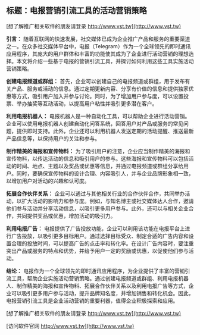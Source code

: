 ## **标题：电报营销引流工具的活动营销策略**

[想了解推广相关软件的朋友请登录 http://www.vst.tw](http://www.vst.tw)

**引言：**
随着互联网的快速发展，社交媒体已成为企业推广产品和服务的重要渠道之一。在众多社交媒体平台中，电报（Telegram）作为一个全球领先的即时通讯应用程序，其庞大的用户群体和丰富的功能使其成为了企业进行活动营销的理想选择。本文将介绍一些基于电报的营销引流工具，并探讨如何利用这些工具实施活动营销策略。

**创建电报频道或群组：**
首先，企业可以创建自己的电报频道或群组，用于发布有关产品、服务或活动的信息。通过定期更新内容、分享有价值的信息和提供独家优惠等方式，吸引用户加入并参与讨论。同时，为了增加用户参与度，可以设置投票、举办抽奖等互动活动，以提高用户粘性并吸引更多潜在客户。

**利用电报机器人：**
电报机器人是一种自动化工具，可以帮助企业进行活动营销。企业可以使用电报机器人创建自动化问答系统，回答用户对产品或服务的常见问题，提供即时支持。此外，企业还可以利用机器人发送定期的活动提醒、推送最新产品信息等，以保持用户的关注和参与。

**制作精美的海报和宣传物料：**
为了吸引用户的注意，企业应当制作精美的海报和宣传物料，以传达活动的信息和吸引用户的参与。这些海报和宣传物料可以包括活动的时间、地点、主题以及奖品或优惠等信息，并通过电报频道或群组分享给用户。同时，要确保宣传物料的设计合理、内容吸引人，并与企业品牌形象相一致，以增加用户对活动的兴趣和认可度。

**拓展合作伙伴关系：**
企业可以通过与其他相关行业的合作伙伴合作，共同举办活动，以扩大活动的影响力和参与度。例如，与知名博主或社交媒体达人合作，邀请他们参与活动并分享活动信息，以吸引更多用户参与。此外，还可以与相关企业合作，共同提供奖品或优惠，增加活动的吸引力。

**利用电报广告：**
电报提供了广告投放功能，企业可以利用该功能在电报平台上进行广告投放，以吸引更多目标用户。通过选择目标受众、制定合适的广告内容和设置合理的投放时间，可以提高广告的点击率和转化率。在设计广告内容时，要注重突出产品或服务的特点和优势，并给予用户一定的奖励或优惠，以促使他们参与活动。

**结论：**
电报作为一个全球领先的即时通讯应用程序，为企业提供了丰富的营销引流工具，帮助企业实施活动营销策略。通过创建电报频道或群组、利用电报机器人、制作精美的海报和宣传物料、拓展合作伙伴关系以及利用电报广告等方式，企业可以吸引更多用户参与活动，提升品牌知名度，并增加销售和转化机会。因此，电报营销引流工具是企业活动营销的重要利器，值得企业积极探索和应用。

[想了解推广相关软件的朋友请登录 http://www.vst.tw](http://www.vst.tw)


[访问软件官网 http://www.vst.tw](http://www.vst.tw)
